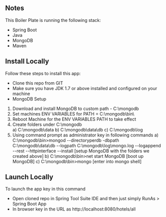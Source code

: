 ## Notes

This Boiler Plate is running the following stack:
-   Spring Boot
-	Java
-	MongoDB
-   Maven


## Install Locally

Follow these steps to install this app:
-   Clone this repo from GIT
-   Make sure you have JDK 1.7 or above installed and configured on your machine
-	MongoDB Setup
1) Download and install MongoDB to custom path - C:\mongodb
2) Set machines ENV VARIABLES for PATH = C:\mongodb\bin\
3) Reboot Machine for the ENV VARIABLES PATH to take effect
4) Create folders under C:\mongodb\
	a) C:\mongodb\data
	b) C:\mongodb\data\db
	c) C:\mongodb\log
5) Using command prompt as administrator key in following commands
	a) C:\mongodb\bin>mongod --directoryperdb -dbpath C:\mongodb\data\db --logpath C:\mongodb\log\mongo.log --logappend --rest --httpinterface --install		[setup MongoDB with the folders we created above]
	b) C:\mongodb\bin>net start MongoDB																															[boot up MongoDB]
	c) C:\mongodb\bin>mongo																																		[enter into mongo shell]
	


## Launch Locally

To launch the app key in this command 
-	Open cloned repo in Spring Tool Suite IDE and then just simply RunAs > Spring Boot App
-	In browser key in the URL as http://localhost:8080/hotels/all
